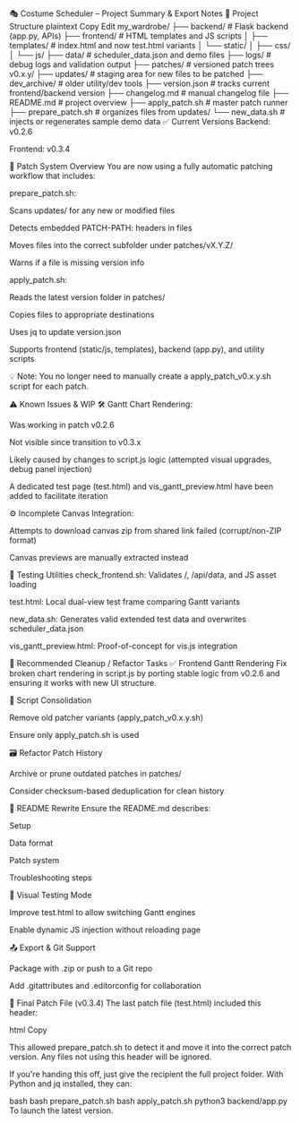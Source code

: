 🎭 Costume Scheduler – Project Summary & Export Notes
📁 Project Structure
plaintext
Copy
Edit
my_wardrobe/
├── backend/                 # Flask backend (app.py, APIs)
├── frontend/                # HTML templates and JS scripts
│   ├── templates/           # index.html and now test.html variants
│   └── static/
│       ├── css/
│       └── js/
├── data/                    # scheduler_data.json and demo files
├── logs/                    # debug logs and validation output
├── patches/                 # versioned patch trees v0.x.y/
├── updates/                 # staging area for new files to be patched
├── dev_archive/             # older utility/dev tools
├── version.json             # tracks current frontend/backend version
├── changelog.md             # manual changelog file
├── README.md                # project overview
├── apply_patch.sh           # master patch runner
├── prepare_patch.sh         # organizes files from updates/
└── new_data.sh              # injects or regenerates sample demo data
✅ Current Versions
Backend: v0.2.6

Frontend: v0.3.4

🔁 Patch System Overview
You are now using a fully automatic patching workflow that includes:

prepare_patch.sh:

Scans updates/ for any new or modified files

Detects embedded PATCH-PATH: headers in files

Moves files into the correct subfolder under patches/vX.Y.Z/

Warns if a file is missing version info

apply_patch.sh:

Reads the latest version folder in patches/

Copies files to appropriate destinations

Uses jq to update version.json

Supports frontend (static/js, templates), backend (app.py), and utility scripts

💡 Note: You no longer need to manually create a apply_patch_v0.x.y.sh script for each patch.

⚠️ Known Issues & WIP
🛠 Gantt Chart Rendering:

Was working in patch v0.2.6

Not visible since transition to v0.3.x

Likely caused by changes to script.js logic (attempted visual upgrades, debug panel injection)

A dedicated test page (test.html) and vis_gantt_preview.html have been added to facilitate iteration

⚙️ Incomplete Canvas Integration:

Attempts to download canvas zip from shared link failed (corrupt/non-ZIP format)

Canvas previews are manually extracted instead

🧪 Testing Utilities
check_frontend.sh: Validates /, /api/data, and JS asset loading

test.html: Local dual-view test frame comparing Gantt variants

new_data.sh: Generates valid extended test data and overwrites scheduler_data.json

vis_gantt_preview.html: Proof-of-concept for vis.js integration

🧹 Recommended Cleanup / Refactor Tasks
✅ Frontend Gantt Rendering
Fix broken chart rendering in script.js by porting stable logic from v0.2.6 and ensuring it works with new UI structure.

🧼 Script Consolidation

Remove old patcher variants (apply_patch_v0.x.y.sh)

Ensure only apply_patch.sh is used

🗃 Refactor Patch History

Archive or prune outdated patches in patches/

Consider checksum-based deduplication for clean history

📜 README Rewrite Ensure the README.md describes:

Setup

Data format

Patch system

Troubleshooting steps

🧪 Visual Testing Mode

Improve test.html to allow switching Gantt engines

Enable dynamic JS injection without reloading page

📤 Export & Git Support

Package with .zip or push to a Git repo

Add .gitattributes and .editorconfig for collaboration

🧩 Final Patch File (v0.3.4)
The last patch file (test.html) included this header:

html
Copy
<!-- PATCH-PATH: frontend/templates/test.html -->
This allowed prepare_patch.sh to detect it and move it into the correct patch version. Any files not using this header will be ignored.

If you're handing this off, just give the recipient the full project folder. With Python and jq installed, they can:

bash
bash prepare_patch.sh
bash apply_patch.sh
python3 backend/app.py
To launch the latest version.


